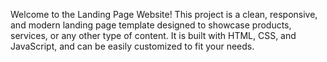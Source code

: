 Welcome to the Landing Page Website! This project is a clean, responsive, and modern landing page template designed to showcase products, services, or any other type of content. It is built with HTML, CSS, and JavaScript, and can be easily customized to fit your needs.
